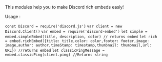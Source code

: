 This modules help you to make Discord rich embeds easly!

Usage :

`const Discord = require('discord.js')`
`var client = new Discord.Client()`
`var embed = require('discord-embed')`
`let simple = embed.simpleEmbed(title, description, color) // returns embed`
`let rich = embed.richEmbed({title: title,color: color,footer: footer,image: image,author: author,timeStamp: timestamp,thumbnail: thumbnail,url: URL}) //returns embed`
`let classicPingMessage = embed.classicPing(client.ping) //Returns string`